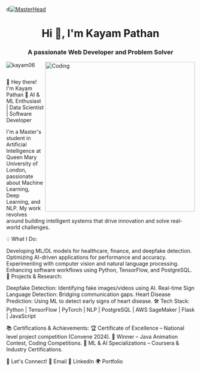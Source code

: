 d[![MasterHead](https://raw.githubusercontent.com/sagar-viradiya/sagar-viradiya/master/resources/banner.png)](https://Kayam06.io)
<h1 align="center">Hi 👋, I'm Kayam Pathan</h1>
<h3 align="center">A passionate Web Developer and Problem Solver</h3>
<img align="right" alt="Coding" width="400" src="https://camo.githubusercontent.com/cae12fddd9d6982901d82580bdf321d81fb299141098ca1c2d4891870827bf17/68747470733a2f2f6d69726f2e6d656469756d2e636f6d2f6d61782f313336302f302a37513379765349765f7430696f4a2d5a2e676966">

<p align="left"> <img src="https://komarev.com/ghpvc/?username=kayam06&label=Profile%20views&color=0e75b6&style=flat" alt="kayam06" /> </p>

<p align="left"> <a href="https://twitter.com/" target="blank"><img src="https://img.shields.io/twitter/follow/?logo=twitter&style=for-the-badge" alt="" /></a> </p>

👋 Hey there! I'm Kayam Pathan
🔹 AI & ML Enthusiast | Data Scientist | Software Developer

I'm a Master's student in Artificial Intelligence at Queen Mary University of London, passionate about Machine Learning, Deep Learning, and NLP. My work revolves around building intelligent systems that drive innovation and solve real-world challenges.

💡 What I Do:

Developing ML/DL models for healthcare, finance, and deepfake detection.
Optimizing AI-driven applications for performance and accuracy.
Experimenting with computer vision and natural language processing.
Enhancing software workflows using Python, TensorFlow, and PostgreSQL.
🚀 Projects & Research:

Deepfake Detection: Identifying fake images/videos using AI.
Real-time Sign Language Detection: Bridging communication gaps.
Heart Disease Prediction: Using ML to detect early signs of heart disease.
🛠 Tech Stack:
Python | TensorFlow | PyTorch | NLP | PostgreSQL | AWS SageMaker | Flask | JavaScript

📚 Certifications & Achievements:
🏆 Certificate of Excellence – National level project competition (Convene 2024).
🥇 Winner – Java Animation Contest, Coding Competitions.
📜 ML & AI Specializations – Coursera & Industry Certifications.

💬 Let's Connect!
📧 Email
💼 LinkedIn
🌍 Portfolio

